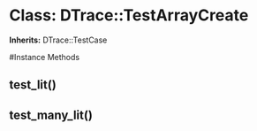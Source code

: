 # Class: DTrace::TestArrayCreate
**Inherits:** DTrace::TestCase
    




#Instance Methods
## test_lit() [](#method-i-test_lit)

## test_many_lit() [](#method-i-test_many_lit)

